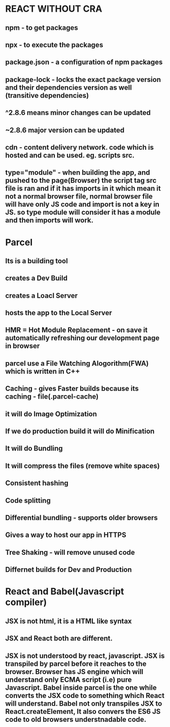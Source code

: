 # REACT WITHOUT CRA
## npm - to get packages
## npx - to execute the packages
## package.json - a configuration of npm packages
## package-lock - locks the exact package version and their dependencies version as well (transitive dependencies)
## ^2.8.6 means minor changes can be updated
## ~2.8.6 major version can be updated
## cdn - content delivery network. code which is hosted and can be used. eg. scripts src.
## type="module" - when  building the app, and pushed to the page(Browser) the script tag src file is ran and if it has imports in it which mean it not a normal browser file, normal browser file will have only JS code and import is not a key in JS. so type module will consider it has a module and then imports will work.


# Parcel
## Its is a building tool
## creates a Dev Build
## creates a Loacl Server
## hosts the app to the Local Server
## HMR = **Hot Module Replacement** - on save it automatically refreshing our development page in browser
## parcel use a **File Watching Alogorithm(FWA)** which is written in **C++**
## Caching - gives Faster builds because its caching - file(.parcel-cache)
## it will do **Image Optimization**
## If we do production build it will do **Minification**
## It will do **Bundling**
## It will **compress** the files (remove white spaces)
## Consistent hashing
## Code splitting
## Differential bundling - supports older browsers
## Gives a way to host our app in HTTPS
## Tree Shaking - will remove unused code
## Differnet builds for Dev and Production

# React and Babel(Javascript compiler)
## JSX is not html, it is a HTML like syntax
## JSX and React both are different. 
## JSX is not understood by react, javascript. JSX is transpiled by parcel before it reaches to the browser. Browser has JS engine which will understand only ECMA script (i.e) pure Javascript. Babel inside parcel is the one while converts the JSX code to something which React will understand. Babel not only transpiles JSX to React.createElement, It also convers the ES6 JS code to old browsers understnadable code.
